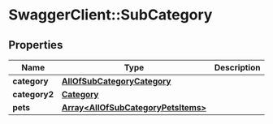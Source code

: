# SwaggerClient::SubCategory

## Properties
Name | Type | Description | Notes
------------ | ------------- | ------------- | -------------
**category** | [**AllOfSubCategoryCategory**](AllOfSubCategoryCategory.md) |  | [optional] 
**category2** | [**Category**](Category.md) |  | [optional] 
**pets** | [**Array&lt;AllOfSubCategoryPetsItems&gt;**](.md) |  | [optional] 

